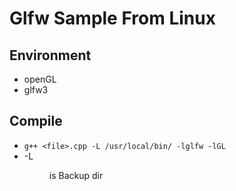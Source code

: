# Glfw Sample From Linux

## Environment
- openGL
- glfw3

## Compile
- `g++ <file>.cpp -L /usr/local/bin/ -lglfw -lGL`
- -L <dir> is Backup dir
